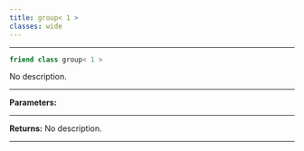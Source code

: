 ```yaml
---
title: group< 1 >
classes: wide
---
```



---

```cpp
friend class group< 1 >
```


No description.


---
**Parameters:**


---
**Returns:** No description.

---

